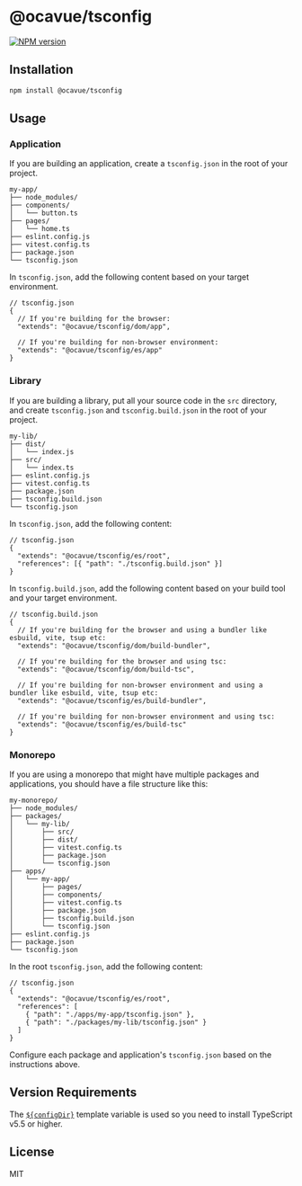 # @ocavue/tsconfig

[![NPM version](https://img.shields.io/npm/v/@ocavue/tsconfig?color=a1b858&label=)](https://www.npmjs.com/package/@ocavue/tsconfig)

## Installation

```bash
npm install @ocavue/tsconfig
```

## Usage

### Application

If you are building an application, create a `tsconfig.json` in the root of your project.

```
my-app/
├── node_modules/
├── components/
│   └── button.ts
├── pages/
│   └── home.ts
├── eslint.config.js
├── vitest.config.ts
├── package.json
└── tsconfig.json
```

In `tsconfig.json`, add the following content based on your target environment.

```jsonc
// tsconfig.json
{
  // If you're building for the browser:
  "extends": "@ocavue/tsconfig/dom/app",

  // If you're building for non-browser environment:
  "extends": "@ocavue/tsconfig/es/app"
}
```

### Library

If you are building a library, put all your source code in the `src` directory, and create `tsconfig.json` and `tsconfig.build.json` in the root of your project.

```
my-lib/
├── dist/
│   └── index.js
├── src/
│   └── index.ts
├── eslint.config.js
├── vitest.config.ts
├── package.json
├── tsconfig.build.json
└── tsconfig.json
```

In `tsconfig.json`, add the following content:

```jsonc
// tsconfig.json
{
  "extends": "@ocavue/tsconfig/es/root",
  "references": [{ "path": "./tsconfig.build.json" }]
}
```

In `tsconfig.build.json`, add the following content based on your build tool and your target environment.

```jsonc
// tsconfig.build.json
{
  // If you're building for the browser and using a bundler like esbuild, vite, tsup etc:
  "extends": "@ocavue/tsconfig/dom/build-bundler",

  // If you're building for the browser and using tsc:
  "extends": "@ocavue/tsconfig/dom/build-tsc",

  // If you're building for non-browser environment and using a bundler like esbuild, vite, tsup etc:
  "extends": "@ocavue/tsconfig/es/build-bundler",

  // If you're building for non-browser environment and using tsc:
  "extends": "@ocavue/tsconfig/es/build-tsc"
}
```

### Monorepo

If you are using a monorepo that might have multiple packages and applications, you should have a file structure like this:

```
my-monorepo/
├── node_modules/
├── packages/
│   └── my-lib/
│       ├── src/
│       ├── dist/
│       ├── vitest.config.ts
│       ├── package.json
│       └── tsconfig.json
├── apps/
│   └── my-app/
│       ├── pages/
│       ├── components/
│       ├── vitest.config.ts
│       ├── package.json
│       ├── tsconfig.build.json
│       └── tsconfig.json
├── eslint.config.js
├── package.json
└── tsconfig.json
```

In the root `tsconfig.json`, add the following content:

```jsonc
// tsconfig.json
{
  "extends": "@ocavue/tsconfig/es/root",
  "references": [
    { "path": "./apps/my-app/tsconfig.json" },
    { "path": "./packages/my-lib/tsconfig.json" }
  ]
}
```

Configure each package and application's `tsconfig.json` based on the instructions above.

## Version Requirements

The [`${configDir}`](https://www.typescriptlang.org/docs/handbook/release-notes/typescript-5-5.html#the-configdir-template-variable-for-configuration-files) template variable is used so you need to install TypeScript v5.5 or higher.

## License

MIT
